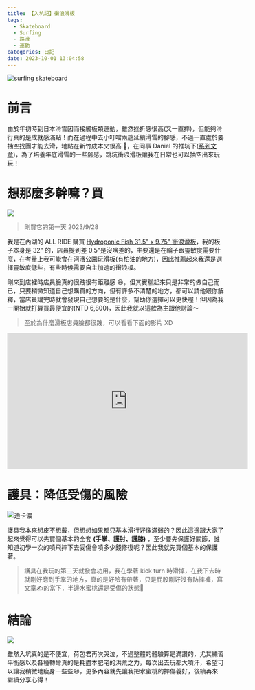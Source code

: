 ```yaml
---
title: 【入坑記】衝浪滑板
tags:
  - Skateboard
  - Surfing
  - 路滑
  - 運動
categories: 日記
date: 2023-10-01 13:04:58
---
```



![surfing skateboard](https://raw.githubusercontent.com/louis70109/ideas-tree/master/images/475307204158423368.png)

# 前言

由於年初時到日本滑雪因而接觸板類運動，雖然挫折感很高(又一直摔)，但能夠滑行真的是成就感滿點！而在過程中去小叮噹兩趟延續滑雪的腳感，不過一直處於要抽空找團才能去滑，地點在新竹成本又很高 🥲，在同事 Daniel 的推坑下([系列文章](https://medium.com/%E8%A1%9D%E6%B5%AA%E6%BB%91%E6%9D%BF%E4%BA%8C%E4%B8%89%E4%BA%8B))，為了培養年底滑雪的一些腳感，跳坑衝浪滑板讓我在日常也可以抽空出來玩玩！

<!-- more -->

# 想那麼多幹嘛？買

![](https://raw.githubusercontent.com/louis70109/ideas-tree/master/images/475303260036006002.png)

> 剛買它的第一天 2023/9/28

我是在內湖的 ALL RIDE 購買 [Hydroponic Fish 31.5" x 9.75" 衝浪滑板](https://www.allride.com.tw/product/detail/15354)，我的板子本身是 32" 的，店員提到差 0.5"是沒啥差的，主要還是在輪子跟靈敏度需要什麼，在考量上我可能會在河濱公園玩滑板(有柏油的地方)，因此推薦起來我還是選擇靈敏度低些，有些時候需要自主加速的衝浪板。

剛來到店裡時店員臉真的很跩很有距離感 😆，但其實聊起來只是非常的做自己而已，只要稍微知道自己想購買的方向，但有許多不清楚的地方，都可以請他跟你解釋，當店員講完時就會發現自己想要的是什麼，幫助你選擇可以更快喔！但因為我一開始就打算買最便宜的(NTD 6,800)，因此我就以這款為主跟他討論～

> 至於為什麼滑板店員臉都很跩，可以看看下面的影片 XD

<iframe width="560" height="315" src="https://www.youtube.com/embed/vr_jyGYcqS8?si=6orijF-txomUW5OR" title="YouTube video player" frameborder="0" allow="accelerometer; autoplay; clipboard-write; encrypted-media; gyroscope; picture-in-picture; web-share" allowfullscreen></iframe>

# 護具：降低受傷的風險

![迪卡儂](https://raw.githubusercontent.com/louis70109/ideas-tree/master/images/475303237705793734.png)

護具我本來想皮不想戴，但想想如果都只基本滑行好像滿弱的？因此這邊跟大家了起來覺得可以先買個基本的全套 **(手掌、護肘、護膝)** ，至少要先保護好關節，誰知道初學一次的噴飛摔下去受傷會噴多少錢修復呢？因此我就先買個基本的保護著。

> 護具在我玩的第三天就發會功用，我在學著 kick turn 時滑掉，在我下去時就剛好磨到手掌的地方，真的是好險有帶著，只是屁股剛好沒有防摔褲，寫文章✍️的當下，半邊水蜜桃還是受傷的狀態🥲

# 結論

![](https://raw.githubusercontent.com/louis70109/ideas-tree/master/images/475303716225548738.png)

雖然入坑真的是不便宜，荷包君再次哭泣，不過整體的體驗算是滿讚的，尤其練習平衡感以及各種轉彎真的是耗盡本肥宅的洪荒之力，每次出去玩都大噴汗，希望可以讓我稍微地瘦身一些些😆，更多內容就先讓我把水蜜桃的摔傷養好，後續再來繼續分享心得！